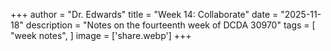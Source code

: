 +++
author = "Dr. Edwards"
title = "Week 14: Collaborate"
date = "2025-11-18"
description = "Notes on the fourteenth week of DCDA 30970"
tags = [
    "week notes",
]
image = ['share.webp']
+++